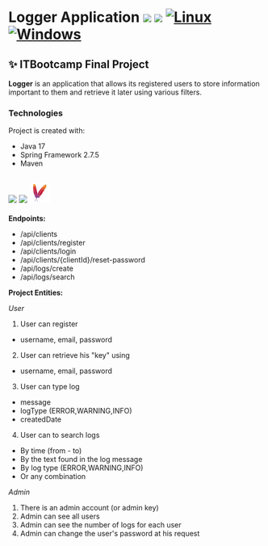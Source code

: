 # Logger Application  <code><img width="10%" src="https://img.shields.io/badge/IntelliJ_IDEA-000000.svg?style=for-the-badge&logo=intellij-idea&logoColor=white"></code> <code><img width="8%" src="https://img.shields.io/badge/MySQL-005C84?style=for-the-badge&logo=mysql&logoColor=white"></code> [![Linux](https://svgshare.com/i/Zhy.svg)](https://svgshare.com/i/Zhy.svg) [![Windows](https://svgshare.com/i/ZhY.svg)](https://svgshare.com/i/ZhY.svg)
## ✨ ITBootcamp Final Project 
**Logger** is an application that allows its registered users to store information important to them and retrieve it later using various filters.
### Technologies
Project is created with:
- Java 17
- Spring Framework 2.7.5
- Maven

<code><img width="10%" src="https://www.vectorlogo.zone/logos/java/java-icon.svg"></code>
<code><img width="8%" src="https://www.vectorlogo.zone/logos/springio/springio-icon.svg"></code>
<code><img width="8%" src="https://raw.githubusercontent.com/vscode-icons/vscode-icons/63a4a33b35b50d243716d03b95a955e49db97662/icons/file_type_maven.svg"></code>
---

**Endpoints:**
- /api/clients
- /api/clients/register
- /api/clients/login
- /api/clients/{clientId}/reset-password
- /api/logs/create
- /api/logs/search

**Project Entities:**

*User*
1. User can register 
  - username, email, password 
2. User can retrieve his "key" using 
  - username, email, password 
3. User can type log 
  - message 
  - logType (ERROR,WARNING,INFO) 
  - createdDate 
4. User can to search logs 
  - By time (from - to) 
  - By the text found in the log message 
  - By log type (ERROR,WARNING,INFO) 
  - Or any combination

*Admin*
1. There is an admin account (or admin key) 
2. Admin can see all users 
3. Admin can see the number of logs for each user 
4. Admin can change the user's password at his request
